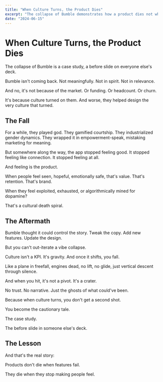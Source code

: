 ```yaml
---
title: "When Culture Turns, the Product Dies"
excerpt: "The collapse of Bumble demonstrates how a product dies not when features fail, but when they stop making people feel."
date: "2024-06-15"
---
```


# When Culture Turns, the Product Dies

The collapse of Bumble is a case study, a before slide on everyone else's deck.

Bumble isn't coming back. Not meaningfully. Not in spirit. Not in relevance.

And no, it's not because of the market. Or funding. Or headcount. Or churn.

It's because culture turned on them. And worse, they helped design the very culture that turned.

## The Fall

For a while, they played god. They gamified courtship. They industrialized gender dynamics. They wrapped it in empowerment-speak, mistaking marketing for meaning.

But somewhere along the way, the app stopped feeling good. It stopped feeling like connection. It stopped feeling at all.

And feeling is the product.

When people feel seen, hopeful, emotionally safe, that's value. That's retention. That's brand.

When they feel exploited, exhausted, or algorithmically mined for dopamine?

That's a cultural death spiral.

## The Aftermath

Bumble thought it could control the story. Tweak the copy. Add new features. Update the design.

But you can't out-iterate a vibe collapse.

Culture isn't a KPI. It's gravity. And once it shifts, you fall.

Like a plane in freefall, engines dead, no lift, no glide, just vertical descent through silence.

And when you hit, it's not a pivot. It's a crater.

No trust. No narrative. Just the ghosts of what could've been.

Because when culture turns, you don't get a second shot.

You become the cautionary tale.

The case study.

The before slide in someone else's deck.

## The Lesson

And that's the real story:

Products don't die when features fail.

They die when they stop making people feel.